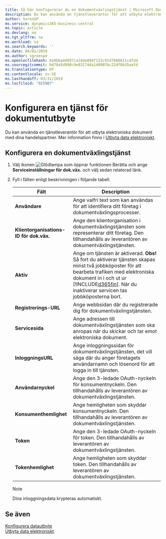 ```yaml
---
title: Så här konfigurerar du en dokumentväxlingstjänst | Microsoft Docs
description: Du kan använda en tjänstleverantör för att utbyta elektroniska dokument med dina handelspartner.
author: SorenGP
ms.service: dynamics365-business-central
ms.topic: article
ms.devlang: na
ms.tgt_pltfrm: na
ms.workload: na
ms.search.keywords: ''
ms.date: 04/01/2019
ms.author: sgroespe
ms.openlocfilehash: 6a9bba4d097ca24de094f153c91d7888811cdfd4
ms.sourcegitcommit: bd78a5d990c9e83174da1409076c22df8b35eafd
ms.translationtype: HT
ms.contentlocale: sv-SE
ms.lasthandoff: 03/31/2019
ms.locfileid: "925907"
---
```

# <a name="set-up-a-document-exchange-service"></a>Konfigurera en tjänst för dokumentutbyte
Du kan använda en tjänstleverantör för att utbyta elektroniska dokument med dina handelspartner. Mer information finns i [Utbyta data elektroniskt](across-data-exchange.md).  

## <a name="to-set-up-a-document-exchange-service"></a>Konfigurera en dokumentväxlingstjänst  
1. Välj ikonen ![Glödlampa som öppnar funktionen Berätta](media/ui-search/search_small.png "Berätta vad du vill göra") och ange **Serviceinställningar för dok.väx.** och välj sedan relaterad länk.  
2. Fyll i fälten enligt beskrivningen i följande tabell.  

    |Fält|Description|  
    |---------------------------------|---------------------------------------|  
    |**Användare**|Ange valfri text som kan användas för att identifiera ditt företag i dokumentväxlingsprocesser.|  
    |**Klientorganisations-ID för dok.väx.**|Ange den klientorganisation i dokumentväxlingstjänsten som representerar ditt företag. Den tillhandahålls av leverantören av dokumentväxlingstjänsten.|  
    |**Aktiv**|Ange om tjänsten är aktiverad. **Obs!** Så fort du aktiverar tjänsten skapas minst två jobbköposter för att bearbeta trafiken med elektroniska dokument in i och ut ur [!INCLUDE[d365fin](includes/d365fin_md.md)]. När du inaktiverar servicen tas jobbköposterna bort.|  
    |**Registrerings-URL**|Ange webbsidan där du registrerade dig för dokumentväxlingstjänsten.|  
    |**Servicesida**|Ange adressen till dokumentväxlingstjänsten som ska anropas när du skickar och tar emot elektroniska dokument.|  
    |**InloggningsURL**|Ange inloggningssidan för dokumentväxlingstjänsten, det vill säga där du anger företagets användarnamn och lösenord för att logga in till tjänsten.|  
    |**Användarnyckel**|Ange den 3-ledade OAuth-nyckeln för konsumentnyckeln. Den tillhandahålls av leverantören av dokumentväxlingstjänsten.|  
    |**Konsumenthemlighet**|Ange hemligheten som skyddar konsumentnyckeln. Den tillhandahålls av leverantören av dokumentväxlingstjänsten.|  
    |**Token**|Ange den 3-ledade OAuth-nyckeln för token. Den tillhandahålls av leverantören av dokumentväxlingstjänsten.|  
    |**Tokenhemlighet**|Ange hemligheten som skyddar token. Den tillhandahålls av leverantören av dokumentväxlingstjänsten.|  

    > [!NOTE]  
    > Dina inloggningsdata krypteras automatiskt.

## <a name="see-also"></a>Se även  
[Konfigurera datautbyte](across-set-up-data-exchange.md)  
[Utbyta data elektroniskt](across-data-exchange.md).
